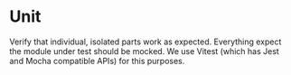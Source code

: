 # Unit

Verify that individual, isolated parts work as expected. Everything expect the
module under test should be mocked. We use Vitest (which has Jest and Mocha compatible
APIs) for this purposes.
